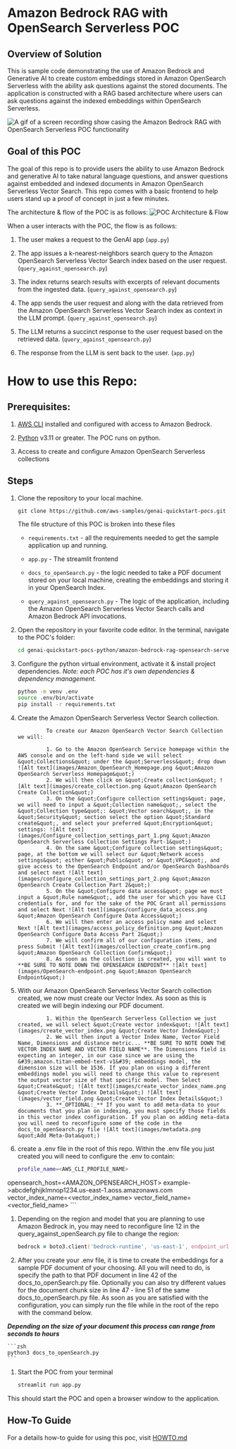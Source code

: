 # Amazon Bedrock RAG with OpenSearch Serverless POC

## Overview of Solution

This is sample code demonstrating the use of Amazon Bedrock and Generative AI to create custom embeddings stored in Amazon OpenSearch Serverless with the ability ask questions against the stored documents. The application is constructed with a RAG based architecture where users can ask questions against the indexed embeddings within OpenSearch Serverless.

![A gif of a screen recording show casing the Amazon Bedrock RAG with OpenSearch Serverless POC functionality](images/demo.gif)


## Goal of this POC
The goal of this repo is to provide users the ability to use Amazon Bedrock and generative AI to take natural language questions, and answer questions against embedded and indexed documents in Amazon OpenSearch Serverless Vector Search.
This repo comes with a basic frontend to help users stand up a proof of concept in just a few minutes.

The architecture & flow of the POC is as follows:
![POC Architecture & Flow](images/architecture.png 'POC Architecture')


When a user interacts with the POC, the flow is as follows:

1. The user makes a request to the GenAI app (`app.py`)

1. The app issues a k-nearest-neighbors search query to the Amazon OpenSearch Serverless Vector Search index based on the user request. (`query_against_opensearch.py`)

1. The index returns search results with excerpts of relevant documents from the ingested data. (`query_against_opensearch.py`)

1. The app sends the user request and along with the data retrieved from the Amazon OpenSearch Serverless Vector Search index as context in the LLM prompt. (`query_against_opensearch.py`)

1. The LLM returns a succinct response to the user request based on the retrieved data. (`query_against_opensearch.py`)

1. The response from the LLM is sent back to the user. (`app.py`)




# How to use this Repo:

## Prerequisites:

1. [AWS CLI](https://docs.aws.amazon.com/cli/latest/userguide/getting-started-install.html) installed and configured with access to Amazon Bedrock.

1. [Python](https://www.python.org/downloads/) v3.11 or greater. The POC runs on python. 


1. Access to create and configure Amazon OpenSearch Serverless collections


## Steps
1. Clone the repository to your local machine.

    ```
    git clone https://github.com/aws-samples/genai-quickstart-pocs.git
    ```
    
    The file structure of this POC is broken into these files
    
    * `requirements.txt` - all the requirements needed to get the sample application up and running.
    * `app.py` - The streamlit frontend
    
    
    * `docs_to_openSearch.py` - the logic needed to take a PDF document stored on your local machine, creating the embeddings and storing it in your OpenSearch Index.
    
    * `query_against_opensearch.py` - The logic of the application, including the Amazon OpenSearch Serverless Vector Search calls and Amazon Bedrock API invocations.
    
    

1. Open the repository in your favorite code editor. In the terminal, navigate to the POC's folder:
    ```zsh
    cd genai-quickstart-pocs-python/amazon-bedrock-rag-opensearch-serverless-poc
    ```

1. Configure the python virtual environment, activate it & install project dependencies. *Note: each POC has it's own dependencies & dependency management.*
    ```zsh
    python -m venv .env
    source .env/bin/activate
    pip install -r requirements.txt
    ```

1. Create the Amazon OpenSearch Serverless Vector Search collection.

                To create our Amazon OpenSearch Vector Search Collection we will:

                1. Go to the Amazon OpenSearch Service homepage within the AWS console and on the left-hand side we will select &quot;Collections&quot; under the &quot;Serverless&quot; drop down ![Alt text](images/Amazon_OpenSearch_Homepage.png &quot;Amazon OpenSearch Serverless Homepage&quot;)
                2. We will then click on &quot;Create collection&quot; ![Alt text](images/create_collection.png &quot;Amazon OpenSearch Create Collection&quot;)
                3. On the &quot;Configure collection settings&quot; page, we will need to input a &quot;Collection name&quot;, select the &quot;Collection type&quot;: &quot;Vector search&quot;, in the &quot;Security&quot; section select the option &quot;Standard create&quot;, and select your preferred &quot;Encryption&quot; settings: ![Alt text](images/Configure_collection_settings_part_1.png &quot;Amazon OpenSearch Serverless Collection Settings Part-1&quot;)
                4. On the same &quot;Configure collection settings&quot; page, at the bottom we will select our &quot;Network access settings&quot; either &quot;Public&quot; or &quot;VPC&quot;, and give access to the OpenSearch Endpoint and/or OpenSearch Dashboards and select next ![Alt text](images/configure_collection_settings_part_2.png &quot;Amazon OpenSearch Create Collection Part 2&quot;)
                5. On the &quot;Configure data access&quot; page we must input a &quot;Rule name&quot;, add the user for which you have CLI credentials for, and for the sake of the POC Grant all permissions and select Next ![Alt text](images/configure_data_access.png &quot;Amazon OpenSearch Configure Data Access&quot;)
                6. We will then enter an access policy name and select Next ![Alt text](images/access_policy_definition.png &quot;Amazon OpenSearch Configure Data Access Part 2&quot;)
                7. We will confirm all of our configuration items, and press Submit ![Alt text](images/collection_create_confirm.png &quot;Amazon OpenSearch Collection Confirm&quot;)
                8. As soon as the collection is created, you will want to **BE SURE TO NOTE DOWN THE OPENSEARCH ENDPOINT** ![Alt text](images/OpenSearch-endpoint.png &quot;Amazon OpenSearch Endpoint&quot;)


1. With our Amazon OpenSearch Serverless Vector Search collection created, we now must create our Vector Index. As soon as this is created we will begin indexing our PDF document.

                1. Within the OpenSearch Serverless Collection we just created, we will select &quot;Create vector index&quot; ![Alt text](images/create_vector_index.png &quot;Create Vector Index&quot;)
                2. We will then input a Vector Index Name, Vector Field Name, Dimensions and distance metric... **BE SURE TO NOTE DOWN THE VECTOR INDEX NAME AND VECTOR FIELD NAME**. The Dimensions field is expecting an integer, in our case since we are using the &#39;amazon.titan-embed-text-v1&#39; embeddings model, the dimension size will be 1536. If you plan on using a different embeddings model you will need to change this value to represent the output vector size of that specific model. Then Select &quot;Create&quot; ![Alt text](images/create_vector_index_name.png &quot;Create Vector Index Details&quot;) ![Alt text](images/vector_field.png &quot;Create Vector Index Details&quot;)
                3. **_OPTIONAL:_** If you want to add meta-data to your documents that you plan on indexing, you must specify those fields in this vector index configuration. If you plan on adding meta-data you will need to reconfigure some of the code in the docs_to_openSearch.py file ![Alt text](images/metadata.png &quot;Add Meta-Data&quot;)


1. create a .env file in the root of this repo. Within the .env file you just created you will need to configure the .env to contain:

    ```zsh
    profile_name=<AWS_CLI_PROFILE_NAME>
opensearch_host=<AMAZON_OPENSEARCH_HOST> example->abcdefghijklmnop1234.us-east-1.aoss.amazonaws.com
vector_index_name=<vector_index_name>
vector_field_name=<vector_field_name>
    ```


1. Depending on the region and model that you are planning to use Amazon Bedrock in, you may need to reconfigure line 12 in the query_against_openSearch.py file to change the region:

    ```zsh
    bedrock = boto3.client('bedrock-runtime', 'us-east-1', endpoint_url='https://bedrock.us-east-1.amazonaws.com')
    ```


1. After you create your .env file, it is time to create the embeddings for a sample PDF document of your choosing.
All you will need to do, is specify the path to that PDF document in line 42 of the docs_to_openSearch.py file.
Optionally you can also try different values for the document chunk size in line 47 - line 51 of the same docs_to_openSearch.py file.
As soon as you are satisfied with the configuration, you can simply run the file while in the root of the repo with the command below. 

**_Depending on the size of your document this process can range from seconds to hours_**


    ```zsh
    python3 docs_to_openSearch.py
    ```


1. Start the POC from your terminal
    ```zsh
    streamlit run app.py
    ```
This should start the POC and open a browser window to the application. 

## How-To Guide
For a details how-to guide for using this poc, visit [HOWTO.md](HOWTO.md)

